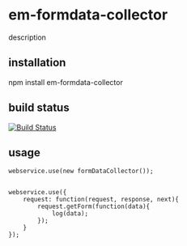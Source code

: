 # em-formdata-collector

description

## installation

npm install em-formdata-collector


## build status

[![Build Status](https://travis-ci.org/eventEmitter/em-formdata-collector.png?branch=master)](https://travis-ci.org/eventEmitter/em-formdata-collector)


## usage


	webservice.use(new formDataCollector());


	webservice.use({
		request: function(request, response, next){
			request.getForm(function(data){
				log(data);
			});
		}
	});